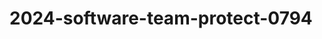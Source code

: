 # 2024-software-team-protect-0794
<!--
  Team Name : CodeMaestro 
  Team Member (학번, 이름)
  => 60212232 임채현
  => 60212244 조수연
  => 60222090 남서현
-->
